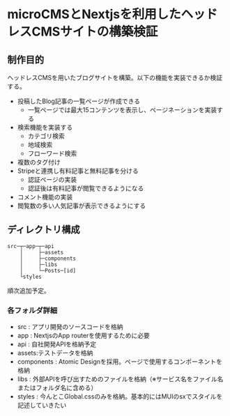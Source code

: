# microCMSとNextjsを利用したヘッドレスCMSサイトの構築検証

## 制作目的
ヘッドレスCMSを用いたブログサイトを構築。以下の機能を実装できるか検証する。
- 投稿したBlog記事の一覧ページが作成できる
  - 一覧ページでは最大15コンテンツを表示し、ページネーションを実装する
- 検索機能を実装する
  - カテゴリ検索
  - 地域検索
  - フローワード検索
- 複数のタグ付け
- Stripeと連携し有料記事と無料記事を分ける
  - 認証ページの実装
  - 認証後は有料記事が閲覧できるようになる
- コメント機能の実装
- 閲覧数の多い人気記事が表示できるようにする

## ディレクトリ構成
```
src─┬─app─┬─api
    │     ├─assets
    │     ├─components
    │     ├─libs
    │     └─Posts─[id]
    └styles
```
順次追加予定。

### 各フォルダ詳細

- src : アプリ開発のソースコードを格納
- app : NextjsのApp routerを使用するために必要
- api : 自社開発APIを格納予定
- assets:テストデータを格納
- components : Atomic Designを採用。ページで使用するコンポーネントを格納
- libs : 外部APIを呼び出すためのファイルを格納（※サービス名をファイル名またはフォルダ名に含める）
- styles : 今んとこGlobal.cssのみを格納。基本的にはMUIのsxでスタイルを記述していきたい